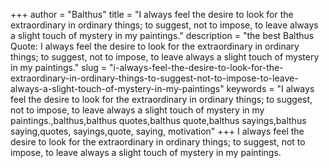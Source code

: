 +++
author = "Balthus"
title = "I always feel the desire to look for the extraordinary in ordinary things; to suggest, not to impose, to leave always a slight touch of mystery in my paintings."
description = "the best Balthus Quote: I always feel the desire to look for the extraordinary in ordinary things; to suggest, not to impose, to leave always a slight touch of mystery in my paintings."
slug = "i-always-feel-the-desire-to-look-for-the-extraordinary-in-ordinary-things-to-suggest-not-to-impose-to-leave-always-a-slight-touch-of-mystery-in-my-paintings"
keywords = "I always feel the desire to look for the extraordinary in ordinary things; to suggest, not to impose, to leave always a slight touch of mystery in my paintings.,balthus,balthus quotes,balthus quote,balthus sayings,balthus saying,quotes, sayings,quote, saying, motivation"
+++
I always feel the desire to look for the extraordinary in ordinary things; to suggest, not to impose, to leave always a slight touch of mystery in my paintings.
